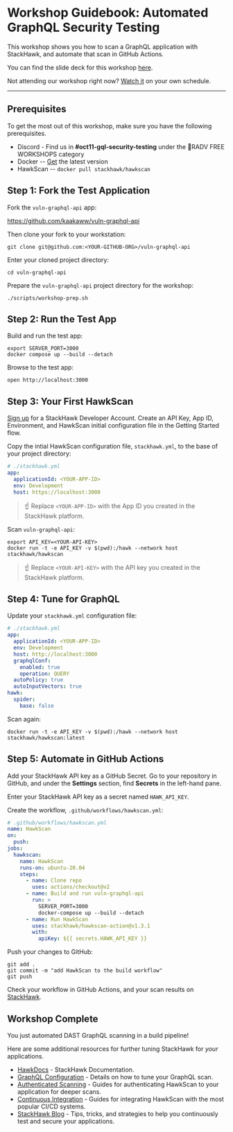 # Workshop Guidebook: Automated GraphQL Security Testing

This workshop shows you how to scan a GraphQL application with StackHawk, and automate that scan in GitHub Actions.

You can find the slide deck for this workshop [here](https://docs.google.com/presentation/d/1OqDYWux-dAwmzfDx4DbfnnnGfIBJiwYIG88zTD5b8YM/edit?usp=sharing).

Not attending our workshop right now? [Watch it](https://www.youtube.com/watch?v=7SiYpZYDlEg) on your own schedule.

---

## Prerequisites

To get the most out of this workshop, make sure you have the following prerequisites.

* Discord - Find us in **#oct11-gql-security-testing** under the 🧩RADV FREE WORKSHOPS category
* Docker -- [Get](https://docs.docker.com/get-docker) the latest version
* HawkScan -- ```docker pull stackhawk/hawkscan```

## Step 1: Fork the Test Application

Fork the `vuln-graphql-api` app:

<https://github.com/kaakaww/vuln-graphql-api>

Then clone your fork to your workstation:

```shell
git clone git@github.com:<YOUR-GITHUB-ORG>/vuln-graphql-api
```

Enter your cloned project directory:

```shell
cd vuln-graphql-api
```

Prepare the `vuln-graphql-api` project directory for the workshop:

```shell
./scripts/workshop-prep.sh
```

## Step 2: Run the Test App

Build and run the test app:

```shell
export SERVER_PORT=3000
docker compose up --build --detach
```

Browse to the test app:

```shell
open http://localhost:3000
```

## Step 3: Your First HawkScan

[Sign up](https://app.stackhawk.com) for a StackHawk Developer Account. Create an API Key, App ID, Environment, and HawkScan initial configuration file in the Getting Started flow.

Copy the intial HawkScan configuration file, `stackhawk.yml`, to the base of your project directory:

```yaml
# ./stackhawk.yml
app:
  applicationId: <YOUR-APP-ID>
  env: Development
  host: https://localhost:3000
```

> ☝️ Replace `<YOUR-APP-ID>` with the App ID you created in the StackHawk platform.

Scan `vuln-graphql-api`:

```shell
export API_KEY=<YOUR-API-KEY>
docker run -t -e API_KEY -v $(pwd):/hawk --network host stackhawk/hawkscan
```

> ☝️ Replace `<YOUR-API-KEY>` with the API key you created in the StackHawk platform.

## Step 4: Tune for GraphQL

Update your `stackhawk.yml` configuration file:

```yaml
# ./stackhawk.yml
app:
  applicationId: <YOUR-APP-ID>
  env: Development
  host: http://localhost:3000
  graphqlConf:
    enabled: true
    operation: QUERY
  autoPolicy: true
  autoInputVectors: true
hawk:
  spider:
    base: false
```

Scan again:

```shell
docker run -t -e API_KEY -v $(pwd):/hawk --network host stackhawk/hawkscan:latest
```

## Step 5: Automate in GitHub Actions

Add your StackHawk API key as a GitHub Secret. Go to your repository in GitHub, and under the **Settings** section, find **Secrets** in the left-hand pane.

Enter your StackHawk API key as a secret named `HAWK_API_KEY`.

Create the workflow, `.github/workflows/hawkscan.yml`:

```yaml
# .github/workflows/hawkscan.yml
name: HawkScan
on:
  push:
jobs:
  hawkscan:
    name: HawkScan
    runs-on: ubuntu-20.04
    steps:
      - name: Clone repo
        uses: actions/checkout@v2
      - name: Build and run vuln-graphql-api
        run: >
          SERVER_PORT=3000
          docker-compose up --build --detach
      - name: Run HawkScan
        uses: stackhawk/hawkscan-action@v1.3.1
        with:
          apiKey: ${{ secrets.HAWK_API_KEY }}
```

Push your changes to GitHub:

```shell
git add .
git commit -m "add HawkScan to the build workflow"
git push
```

Check your workflow in GitHub Actions, and your scan results on [StackHawk](https://app.stackhawk.com).

## Workshop Complete

You just automated DAST GraphQL scanning in a build pipeline!

Here are some additional resources for further tuning StackHawk for *your* applications.

* [HawkDocs](https://docs.stackhawk.com) - StackHawk Documentation.
* [GraphQL Configuration](https://docs.stackhawk.com/hawkscan/configuration/graphql-configuration.html) - Details on how to tune your GraphQL scan.
* [Authenticated Scanning](https://docs.stackhawk.com/hawkscan/authenticated-scanning.html) - Guides for authenticating HawkScan to your application for deeper scans.
* [Continuous Integration](https://docs.stackhawk.com/continuous-integration/) - Guides for integrating HawkScan with the most popular CI/CD systems.
* [StackHawk Blog](https://www.stackhawk.com/blog) - Tips, tricks, and strategies to help you continuously test and secure your applications.
